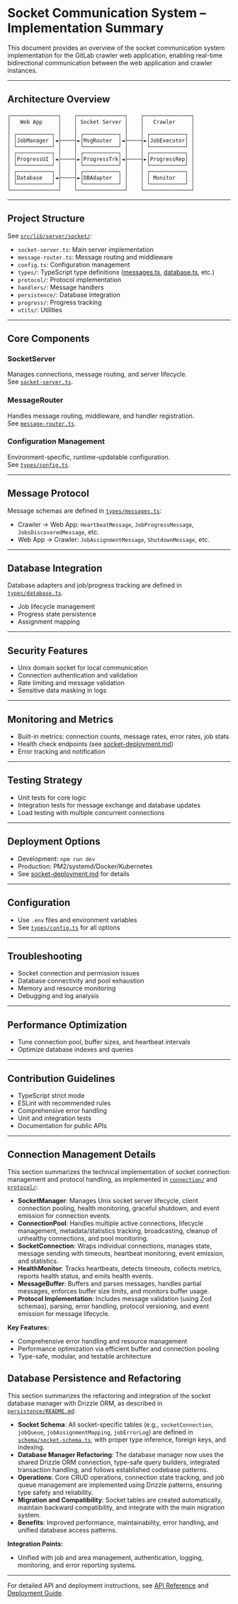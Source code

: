 # Socket Communication System – Implementation Summary

This document provides an overview of the socket communication system implementation for the GitLab crawler web application, enabling real-time bidirectional communication between the web application and crawler instances.

---

## Architecture Overview

```
┌───────────────┐    ┌───────────────┐    ┌───────────────┐
│   Web App     │    │ Socket Server │    │   Crawler     │
│               │    │               │    │               │
│ ┌───────────┐ │    │ ┌───────────┐ │    │ ┌───────────┐ │
│ │JobManager │◄├────┤►│MsgRouter  │◄├────┤►│JobExecutor│ │
│ └───────────┘ │    │ └───────────┘ │    │ └───────────┘ │
│ ┌───────────┐ │    │ ┌───────────┐ │    │ ┌───────────┐ │
│ │ProgressUI │◄├────┤►│ProgressTrk│◄├────┤►│ProgressRep│ │
│ └───────────┘ │    │ └───────────┘ │    │ └───────────┘ │
│ ┌───────────┐ │    │ ┌───────────┐ │    │ ┌───────────┐ │
│ │Database   │◄├────┤►│DBAdapter  │ │    │ │ Monitor   │ │
│ └───────────┘ │    │ └───────────┘ │    │ └───────────┘ │
└───────────────┘    └───────────────┘    └───────────────┘
```

---

## Project Structure

See [`src/lib/server/socket/`](../src/lib/server/socket/):

- `socket-server.ts`: Main server implementation
- `message-router.ts`: Message routing and middleware
- `config.ts`: Configuration management
- `types/`: TypeScript type definitions ([messages.ts](../src/lib/server/socket/types/messages.ts), [database.ts](../src/lib/server/socket/types/database.ts), etc.)
- `protocol/`: Protocol implementation
- `handlers/`: Message handlers
- `persistence/`: Database integration
- `progress/`: Progress tracking
- `utils/`: Utilities

---

## Core Components

### SocketServer

Manages connections, message routing, and server lifecycle.  
See [`socket-server.ts`](../src/lib/server/socket/socket-server.ts).

### MessageRouter

Handles message routing, middleware, and handler registration.  
See [`message-router.ts`](../src/lib/server/socket/message-router.ts).

### Configuration Management

Environment-specific, runtime-updatable configuration.  
See [`types/config.ts`](../src/lib/server/socket/types/config.ts:2).

---

## Message Protocol

Message schemas are defined in [`types/messages.ts`](../src/lib/server/socket/types/messages.ts):

- Crawler → Web App: `HeartbeatMessage`, `JobProgressMessage`, `JobsDiscoveredMessage`, etc.
- Web App → Crawler: `JobAssignmentMessage`, `ShutdownMessage`, etc.

---

## Database Integration

Database adapters and job/progress tracking are defined in [`types/database.ts`](../src/lib/server/socket/types/database.ts:78).

- Job lifecycle management
- Progress state persistence
- Assignment mapping

---

## Security Features

- Unix domain socket for local communication
- Connection authentication and validation
- Rate limiting and message validation
- Sensitive data masking in logs

---

## Monitoring and Metrics

- Built-in metrics: connection counts, message rates, error rates, job stats
- Health check endpoints (see [socket-deployment.md](./socket-deployment.md))
- Error tracking and notification

---

## Testing Strategy

- Unit tests for core logic
- Integration tests for message exchange and database updates
- Load testing with multiple concurrent connections

---

## Deployment Options

- Development: `npm run dev`
- Production: PM2/systemd/Docker/Kubernetes
- See [socket-deployment.md](./socket-deployment.md) for details

---

## Configuration

- Use `.env` files and environment variables
- See [`types/config.ts`](../src/lib/server/socket/types/config.ts:2) for all options

---

## Troubleshooting

- Socket connection and permission issues
- Database connectivity and pool exhaustion
- Memory and resource monitoring
- Debugging and log analysis

---

## Performance Optimization

- Tune connection pool, buffer sizes, and heartbeat intervals
- Optimize database indexes and queries

---

## Contribution Guidelines

- TypeScript strict mode
- ESLint with recommended rules
- Comprehensive error handling
- Unit and integration tests
- Documentation for public APIs

---

## Connection Management Details

This section summarizes the technical implementation of socket connection management and protocol handling, as implemented in [`connection/`](../src/lib/server/socket/connection/) and [`protocol/`](../src/lib/server/socket/protocol/):

- **SocketManager**: Manages Unix socket server lifecycle, client connection pooling, health monitoring, graceful shutdown, and event emission for connection events.
- **ConnectionPool**: Handles multiple active connections, lifecycle management, metadata/statistics tracking, broadcasting, cleanup of unhealthy connections, and pool monitoring.
- **SocketConnection**: Wraps individual connections, manages state, message sending with timeouts, heartbeat monitoring, event emission, and statistics.
- **HealthMonitor**: Tracks heartbeats, detects timeouts, collects metrics, reports health status, and emits health events.
- **MessageBuffer**: Buffers and parses messages, handles partial messages, enforces buffer size limits, and monitors buffer usage.
- **Protocol Implementation**: Includes message validation (using Zod schemas), parsing, error handling, protocol versioning, and event emission for message lifecycle.

**Key Features:**
- Comprehensive error handling and resource management
- Performance optimization via efficient buffer and connection pooling
- Type-safe, modular, and testable architecture

## Database Persistence and Refactoring

This section summarizes the refactoring and integration of the socket database manager with Drizzle ORM, as described in [`persistence/README.md`](../src/lib/server/socket/persistence/README.md):

- **Socket Schema**: All socket-specific tables (e.g., `socketConnection`, `jobQueue`, `jobAssignmentMapping`, `jobErrorLog`) are defined in [`schema/socket-schema.ts`](../schema/socket-schema.ts), with proper type inference, foreign keys, and indexing.
- **Database Manager Refactoring**: The database manager now uses the shared Drizzle ORM connection, type-safe query builders, integrated transaction handling, and follows established codebase patterns.
- **Operations**: Core CRUD operations, connection state tracking, and job queue management are implemented using Drizzle patterns, ensuring type safety and reliability.
- **Migration and Compatibility**: Socket tables are created automatically, maintain backward compatibility, and integrate with the main migration system.
- **Benefits**: Improved performance, maintainability, error handling, and unified database access patterns.

**Integration Points:**
- Unified with job and area management, authentication, logging, monitoring, and error reporting systems.

---
For detailed API and deployment instructions, see [API Reference](./socket-api.md) and [Deployment Guide](./socket-deployment.md).